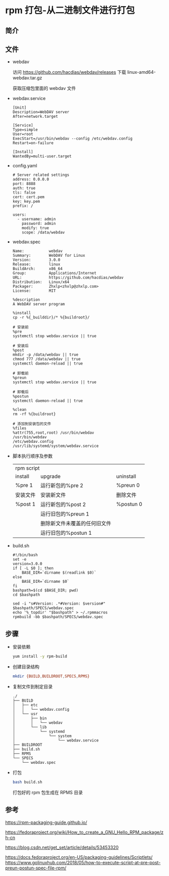 # rpm 打包-从二进制文件进行打包

## 简介

## 文件

- webdav

  访问 https://github.com/hacdias/webdav/releases 下载 linux-amd64-webdav.tar.gz

  获取压缩包里面的 webdav 文件

- webdav.service

  ```properties
  [Unit]
  Description=WebDAV server
  After=network.target

  [Service]
  Type=simple
  User=root
  ExecStart=/usr/bin/webdav --config /etc/webdav.config
  Restart=on-failure

  [Install]
  WantedBy=multi-user.target
  ```

- config.yaml

  ```properties
  # Server related settings
  address: 0.0.0.0
  port: 8888
  auth: true
  tls: false
  cert: cert.pem
  key: key.pem
  prefix: /

  users:
    - username: admin
      password: admin
      modify: true
      scope: /data/webdav
  ```

- webdav.spec

  ```properties
  Name:           webdav
  Summary:        WebDAV for Linux
  Version:        3.0.0
  Release:        linux
  BuildArch:      x86_64
  Group:          Applications/Internet
  URL:            https://github.com/hacdias/webdav
  Distribution:   Linux/x64
  Packager:       Zhxlp<zhxlp@zhxlp.com>
  License:        MIT

  %description
  A WebDAV server program

  %install
  cp -r %{_builddir}/* %{buildroot}/

  # 安装前
  %pre
  systemctl stop webdav.service || true

  # 安装后
  %post
  mkdir -p /data/webdav || true
  chmod 777 /data/webdav || true
  systemctl daemon-reload || true

  # 卸载前
  %preun
  systemctl stop webdav.service || true

  # 卸载后
  %postun
  systemctl daemon-reload || true

  %clean
  rm -rf %{buildroot}

  # 添加到安装包的文件
  %files
  %attr(755,root,root) /usr/bin/webdav
  /usr/bin/webdav
  /etc/webdav.config
  /usr/lib/systemd/system/webdav.service
  ```

- 脚本执行顺序及参数

  <table>
      <tr>
          <td colspan="3">rpm script</td>
      </tr>
      <tr>
          <td>install</td>
          <td>upgrade</td>
          <td>uninstall</td>
      </tr>
      <tr>
          <td>%pre 1</td>
          <td>运行新包的%pre 2</td>
          <td>%preun 0</td>
      </tr>
      <tr>
          <td>安装文件</td>
          <td>安装新文件</td>
          <td>删除文件</td>
      </tr>
      <tr>
          <td>%post 1</td>
          <td>运行新包的%post 2</td>
          <td>%postun 0</td>
      </tr>
      <tr>
          <td></td>
          <td>运行旧包的%preun 1</td>
          <td></td>
      </tr>
      <tr>
          <td></td>
          <td>删除新文件未覆盖的任何旧文件</td>
          <td></td>
      </tr>
      <tr>
          <td></td>
          <td>运行旧包的%postun 1</td>
          <td></td>
      </tr>
  </table>

- build.sh

  ```properties
  #!/bin/bash
  set -e
  version=3.0.0
  if [ -L $0 ]; then
      BASE_DIR=`dirname $(readlink $0)`
  else
      BASE_DIR=`dirname $0`
  fi
  bashpath=$(cd $BASE_DIR; pwd)
  cd $bashpath

  sed -i "s#Version: .*#Version: $version#" $bashpath/SPECS/webdav.spec
  echo '%_topdir' "$bashpath" > ~/.rpmmacros
  rpmbuild -bb $bashpath/SPECS/webdav.spec
  ```

## 步骤

- 安装依赖

  ```bash
  yum install -y rpm-build
  ```

- 创建目录结构

  ```bash
  mkdir {BUILD,BUILDROOT,SPECS,RPMS}
  ```

- 复制文件到制定目录

  ```properties
  ./
  ├── BUILD
  │   ├── etc
  │   │   └── webdav.config
  │   └── usr
  │       ├── bin
  │       │   └── webdav
  │       └── lib
  │           └── systemd
  │               └── system
  │                   └── webdav.service
  ├── BUILDROOT
  ├── build.sh
  ├── RPMS
  └── SPECS
      └── webdav.spec
  ```

- 打包

  ```bash
  bash build.sh
  ```

  打包好的 rpm 包生成在 RPMS 目录

## 参考

https://rpm-packaging-guide.github.io/

https://fedoraproject.org/wiki/How_to_create_a_GNU_Hello_RPM_package/zh-cn

https://blog.csdn.net/get_set/article/details/53453320

https://docs.fedoraproject.org/en-US/packaging-guidelines/Scriptlets/
https://www.golinuxhub.com/2018/05/how-to-execute-script-at-pre-post-preun-postun-spec-file-rpm/
